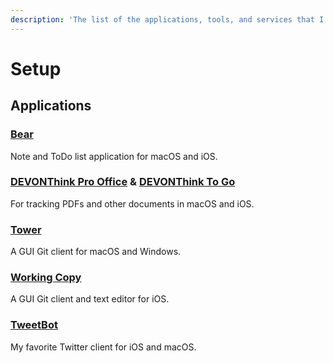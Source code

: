 ```yaml
---
description: 'The list of the applications, tools, and services that I''m currently using.'
---
```


# Setup

## Applications

### [Bear](https://bear.app/)

Note and ToDo list application for macOS and iOS.

### [DEVONThink Pro Office](https://www.devontechnologies.com/products/devonthink/devonthink-pro-office.html) & [DEVONThink To Go](https://www.devontechnologies.com/products/devonthink/devonthink-to-go.html)

For tracking PDFs and other documents in macOS and iOS.

### [Tower](https://www.git-tower.com)

A GUI Git client for macOS and Windows.

### [Working Copy](https://workingcopyapp.com/)

A GUI Git client and text editor for iOS.

### [TweetBot](https://tapbots.com/tweetbot/)

My favorite Twitter client for iOS and macOS.

